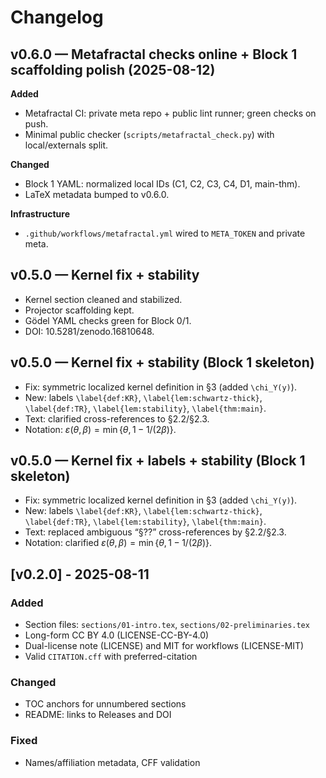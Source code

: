 # Changelog
## v0.6.0 — Metafractal checks online + Block 1 scaffolding polish (2025-08-12)
**Added**
- Metafractal CI: private meta repo + public lint runner; green checks on push.
- Minimal public checker (`scripts/metafractal_check.py`) with local/externals split.

**Changed**
- Block 1 YAML: normalized local IDs (C1, C2, C3, C4, D1, main-thm).
- LaTeX metadata bumped to v0.6.0.

**Infrastructure**
- `.github/workflows/metafractal.yml` wired to `META_TOKEN` and private meta.
## v0.5.0 — Kernel fix + stability
- Kernel section cleaned and stabilized.
- Projector scaffolding kept.
- Gödel YAML checks green for Block 0/1.
- DOI: 10.5281/zenodo.16810648.
## v0.5.0 — Kernel fix + stability (Block 1 skeleton)
- Fix: symmetric localized kernel definition in §3 (added `\chi_Y(y)`).
- New: labels `\label{def:KR}`, `\label{lem:schwartz-thick}`, `\label{def:TR}`, `\label{lem:stability}`, `\label{thm:main}`.
- Text: clarified cross-references to §2.2/§2.3.
- Notation: $\varepsilon(\theta,\beta)=\min\{\theta,1-1/(2\beta)\}$.

## v0.5.0 — Kernel fix + labels + stability (Block 1 skeleton)
- Fix: symmetric localized kernel definition in §3 (added `\chi_Y(y)`).
- New: labels `\label{def:KR}`, `\label{lem:schwartz-thick}`, `\label{def:TR}`, `\label{lem:stability}`, `\label{thm:main}`.
- Text: replaced ambiguous “§??” cross-references by §2.2/§2.3.
- Notation: clarified $\varepsilon(\theta,\beta)=\min\{\theta,1-1/(2\beta)\}$.
## [v0.2.0] - 2025-08-11
### Added
- Section files: `sections/01-intro.tex`, `sections/02-preliminaries.tex`
- Long-form CC BY 4.0 (LICENSE-CC-BY-4.0)
- Dual-license note (LICENSE) and MIT for workflows (LICENSE-MIT)
- Valid `CITATION.cff` with preferred-citation

### Changed
- TOC anchors for unnumbered sections
- README: links to Releases and DOI

### Fixed
- Names/affiliation metadata, CFF validation
